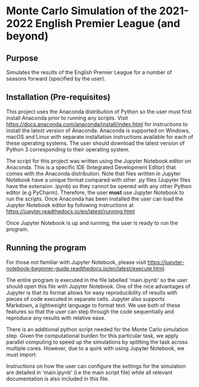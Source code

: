# Monte Carlo Simulation of the 2021-2022 English Premier League (and beyond)
## Purpose
Simulates the results of the English Premier League for a number of seasons forward (specified by the user).
## Installation (Pre-requisites)
This project uses the Anaconda distribution of Python so the user must first install Anaconda prior to running any scripts.
Visit https://docs.anaconda.com/anaconda/install/index.html for instructions to install the latest version of Anaconda. Anaconda is supported on 
Windows, macOS and Linux with separate installation instructions available for each of these operating systems. The user should download the latest version of Python 3
corresponding to their operating system.

The script for this project was written using the Jupyter Notebook editor on Anaconda. This is a specific IDE (Integrated Development Editor) that comes with the Anaconda distribution. Note that files written in
Jupyter Notebook have a unique format compared with other .py files (Jupyter files have the extension .ipynb) so they cannot be opened with any other Python editor (e.g PyCharm). Therefore, the user **must** use Jupyter Notebook to run the scripts. Once Anaconda
has been installed the user can load the Jupyter Notebook editor by following instructions at https://jupyter.readthedocs.io/en/latest/running.html

Once Jupyter Notebook is up and running, the user is ready to run the program.

## Running the program
For those not familiar with Jupyter Notebook, please visit https://jupyter-notebook-beginner-guide.readthedocs.io/en/latest/execute.html.

The entire program is executed in the file labelled 'main.ipynb' so the user should open this file with Jupyter Notebook. One of the nice advantages of Jupyter is that its format allows for easy reproducibility of results
with pieces of code executed in separate cells. Jupyter also supports Markdown, a lightweight language to format text. We use both of these features so that the user can step through the code sequentially
and reproduce any results with relative ease.

There is an additional python script needed for the Monte Carlo simulation step. Given the computational burden for this particular task, we apply parallel computing to speed up
the simulations by splitting the task across multiple cores. However, due to a quirk with using Jupyter Notebook, we must import.

Instructions on how the user can configure the settings for the simulation are detailed in 'main.ipynb' (i.e the main script file) while all relevant documentation is also included
in this file.




